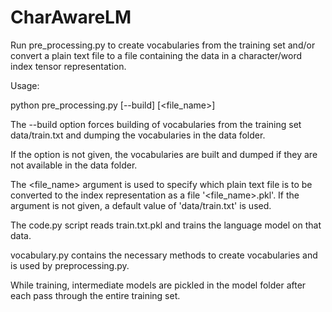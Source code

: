 # CharAwareLM


Run pre_processing.py to create vocabularies from the training set and/or convert a plain text file to a file containing the data in a character/word index tensor representation.


Usage:

  python pre_processing.py [--build] [<file_name>]
  
The --build option forces building of vocabularies from the training set data/train.txt and dumping the vocabularies in the data folder.

If the option is not given, the vocabularies are built and dumped if they are not available in the data folder.

The <file_name> argument is used to specify which plain text file is to be converted to the index representation as a file '<file_name>.pkl'. If the argument is not given, a default value of 'data/train.txt' is used.


The code.py script reads train.txt.pkl and trains the language model on that data.


vocabulary.py contains the necessary methods to create vocabularies and is used by preprocessing.py.


While training, intermediate models are pickled in the model folder after each pass through the entire training set.
